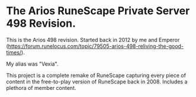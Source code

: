 # The Arios RuneScape Private Server 498 Revision.

This is the Arios 498 revision. Started back in 2012 by me and Emperor (https://forum.runelocus.com/topic/79505-arios-498-reliving-the-good-times/).

My alias was "Vexia".

This project is a complete remake of RuneScape capturing every piece of content in the free-to-play version of RuneScape back in 2008. Includes a plethora of member content.
